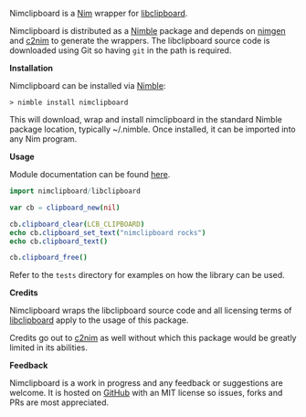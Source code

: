 Nimclipboard is a [Nim](https://nim-lang.org/) wrapper for [libclipboard](https://github.com/jtanx/libclipboard).

Nimclipboard is distributed as a [Nimble](https://github.com/nim-lang/nimble) package and depends on [nimgen](https://github.com/genotrance/nimgen) and [c2nim](https://github.com/nim-lang/c2nim/) to generate the wrappers. The libclipboard source code is downloaded using Git so having ```git``` in the path is required.

__Installation__

Nimclipboard can be installed via [Nimble](https://github.com/nim-lang/nimble):

```
> nimble install nimclipboard
```

This will download, wrap and install nimclipboard in the standard Nimble package location, typically ~/.nimble. Once installed, it can be imported into any Nim program.

__Usage__

Module documentation can be found [here](http://nimgen.genotrance.com/nimclipboard).

```nim
import nimclipboard/libclipboard

var cb = clipboard_new(nil)

cb.clipboard_clear(LCB_CLIPBOARD)
echo cb.clipboard_set_text("nimclipboard rocks")
echo cb.clipboard_text()

cb.clipboard_free()
```

Refer to the ```tests``` directory for examples on how the library can be used.

__Credits__

Nimclipboard wraps the libclipboard source code and all licensing terms of [libclipboard](https://github.com/jtanx/libclipboard) apply to the usage of this package.

Credits go out to [c2nim](https://github.com/nim-lang/c2nim/) as well without which this package would be greatly limited in its abilities.

__Feedback__

Nimclipboard is a work in progress and any feedback or suggestions are welcome. It is hosted on [GitHub](https://github.com/genotrance/nimclipboard) with an MIT license so issues, forks and PRs are most appreciated.
